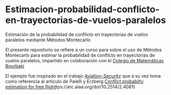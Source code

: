 # Estimacion-probabilidad-conflicto-en-trayectorias-de-vuelos-paralelos
Estimación de la probabilidad de conflicto en trayectorias de vuelos paralelos mediante Métodos Montecarlo


El presente repositorio se refiere a un curso para sobre el uso de Métodos Montecarlo para estimar la probabilidad de conflicto en trayectorias de vuelos paralelos, impartido en colaboración con el [Colegio de Matemáticas Bourbaki](https://www.colegio-bourbaki.com/)

El ejemplo fue inspirado en el trabajo [Aviation-Security](https://github.com/Iliasx18/Aviation-Security/blob/master/notebook_fr.ipynb) que a su vez toma como referencia al articulo de Paielli y Erzberg [Conflict probabilty estimation for free flight](h)tps://arc.aiaa.org/doi/10.2514/2.4081)
